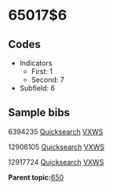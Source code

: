 # 65017$6

## Codes

-   Indicators
    -   First: 1
    -   Second: 7
-   Subfield: 6

## Sample bibs

6394235 [Quicksearch](https://search.library.yale.edu/catalog/6394235) [VXWS](http://prodorbis.library.yale.edu:7014/vxws/GetHoldingsService?bibId=6394235)

12906105 [Quicksearch](https://search.library.yale.edu/catalog/12906105) [VXWS](http://prodorbis.library.yale.edu:7014/vxws/GetHoldingsService?bibId=12906105)

12917724 [Quicksearch](https://search.library.yale.edu/catalog/12917724) [VXWS](http://prodorbis.library.yale.edu:7014/vxws/GetHoldingsService?bibId=12917724)

**Parent topic:**[650](../../tags/650/650.md)

